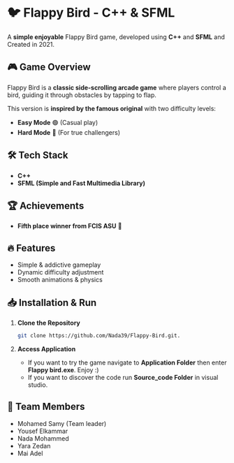 # 🐦 Flappy Bird - C++ & SFML

A **simple enjoyable** Flappy Bird game, developed using **C++** and **SFML** and Created in 2021.

## 🎮 Game Overview
Flappy Bird is a **classic side-scrolling arcade game** where players control a bird, guiding it through obstacles by tapping to flap. 

This version is **inspired by the famous original** with two difficulty levels:
- **Easy Mode** 🟢 (Casual play)
- **Hard Mode** 🔴 (For true challengers)

## 🛠 Tech Stack
- **C++**
- **SFML (Simple and Fast Multimedia Library)**

## 🏆 Achievements
- **Fifth place winner from FCIS ASU** 🏅
  
## 🔥 Features
- Simple & addictive gameplay
- Dynamic difficulty adjustment
- Smooth animations & physics

## 📥 Installation & Run
1. **Clone the Repository**  
   ```bash
   git clone https://github.com/Nada39/Flappy-Bird.git.
   ```
      
2. **Access Application**
   - If you want to try the game navigate to **Application Folder** then enter **Flappy bird.exe**. Enjoy :)
   - If you want to discover the code run **Source_code Folder** in visual studio.

## 👥 Team Members
- Mohamed Samy (Team leader)
- Yousef Elkammar
- Nada Mohammed
- Yara Zedan
- Mai Adel
